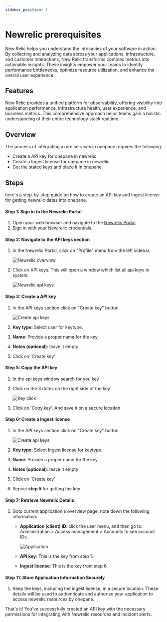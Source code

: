```yaml
---
sidebar_position: 1
---
```

# Newrelic prerequisites

New Relic helps you understand the intricacies of your software in action. By collecting and analyzing data across your applications, infrastructure, and customer interactions, New Relic transforms complex metrics into actionable insights. These insights empower your teams to identify performance bottlenecks, optimize resource utilization, and enhance the overall user experience.

## Features

New Relic provides a unified platform for observability, offering visibility into application performance, infrastructure health, user experience, and business metrics. This comprehensive approach helps teams gain a holistic understanding of their entire technology stack realtime.


## Overview

The process of integrating azure services in onepane requires the following:

- Create a API key for onepane in newrelic
- Create a Ingest license for onepane in newrelic
- Get the stated keys and place it in onepane

## Steps

here's a step-by-step guide on how to create an API key and Ingest license for getting newrelic datas into onepane.


#### Step 1: Sign in to the Newrelic Portal

1. Open your web browser and navigate to the [Newrelic Portal](https://one.newrelic.com/).
2. Sign in with your Newlrelic credentials.

#### Step 2: Navigate to the API keys section

1. In the Newrelic Portal, click on "Profile" menu from the left sidebar.

    ![Newrelic overview](/images/integrations/newrelic/nw_1.png)

1. Click on API keys. This will open a window which list all api keys in system.

    ![Newrelic api keys](/images/integrations/newrelic/nw_2.png)



#### Step 3: Create a API key

1. In the API keys section click on "Create key" button. 

    ![Create api keys](/images/integrations/newrelic/nw_3.png)

2. **Key type**: Select user for keytype.
2. **Name**: Provide a proper name for the key
3. **Notes (optional)**: leave it empty

4. Click on 'Create key'

#### Step 5: Copy the API key

1. In the api keys window search for you key
2. Click on the 3 dotes on the right side of the key

    ![Key click](/images/integrations/newrelic/nw_4.png)

3. Click on 'Copy key'. And save it on a secure location


#### Step 6: Create a Ingest license

1. In the API keys section click on "Create key" button. 

    ![Create api keys](/images/integrations/newrelic/nw_3.png)

2. **Key type**: Select Ingest license for keytype.
2. **Name**: Provide a proper name for the key
3. **Notes (optional)**: leave it empty

4. Click on 'Create key'
5. Repeat **step 5** for getting the key



#### Step 7: Retrieve Newrelic Details

1. Goto current application's overview page, note down the following information:
   - **Application (client) ID**: click the user menu, and then go to: Administration > Access management > Accounts to see account IDs.

      ![Application](/images/integrations/newrelic/nw_5.png)

   - **API key**: This is the key from step 5
   - **Ingest license**: This is the key from step 6


#### Step 11: Store Application Information Securely

1. Keep the keys, including the ingest license, in a secure location. These details will be used to authenticate and authorize your application to access newrelic resources by onepane.

That's it! You've successfully created an API key with the necessary permissions for integrating with Newrelic resources and incident alerts.